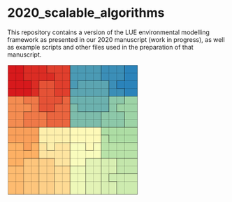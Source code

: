 # 2020_scalable_algorithms
This repository contains a version of the LUE environmental modelling framework as presented in our 2020 manuscript (work in progress), as well as example scripts and other files used in the preparation of that manuscript.

![Domain decomposition](domain_decomposition.png)
